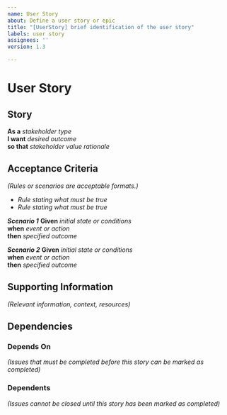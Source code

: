 ```yaml
---
name: User Story
about: Define a user story or epic
title: "[UserStory] brief identification of the user story"
labels: user story
assignees: ''
version: 1.3

---
```


# User Story

## Story
**As a**  _stakeholder type_  
**I want**  _desired outcome_  
**so that**  _stakeholder value rationale_

## Acceptance Criteria
_(Rules *or* scenarios are acceptable formats.)_

* _Rule stating what must be true_
* _Rule stating what must be true_


_**Scenario 1**_
**Given**  _initial state or conditions_  
**when**  _event or action_  
**then**  _specified outcome_  

_**Scenario 2**_
**Given**  _initial state or conditions_  
**when**  _event or action_  
**then**  _specified outcome_  


## Supporting Information
_(Relevant information, context, resources)_


## Dependencies
### Depends On
_(Issues that must be completed before this story can be marked as completed)_

### Dependents
_(Issues cannot be closed until this story has been marked as completed)_


<!--
### Essential components
- Title that describes the story
- Stakeholder type identified
- Outcome described
- Rationale explicit
- Acceptance criteria are verifiable and from the perspective of the stakeholder
-->
